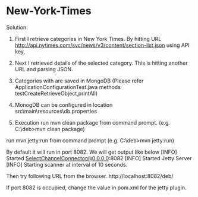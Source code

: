 # New-York-Times

Solution:
1. First I retrieve categories in New York Times. By hitting URL http://api.nytimes.com/svc/news/v3/content/section-list.json using API key,

2. Next I retrieved details of the selected category. This is hitting another URL and parsing JSON.

3. Categories with are saved in MongoDB (Please refer ApplicationConfigurationTest.java methods testCreateRetrieveObject,printAll)

4. MonogDB can be configured in location  src\main\resources\db.properties

5. Execution
run mvn clean package from command prompt. (e.g. C:\deb>mvn clean package)

run mvn jetty:run from command prompt (e.g. C:\deb>mvn jetty:run)

By default it will run in port 8082. We will get output like below
[INFO] Started SelectChannelConnector@0.0.0.0:8082
[INFO] Started Jetty Server
[INFO] Starting scanner at interval of 10 seconds.

Then try following URL from the browser.
http://localhost:8082/deb/

If port 8082 is occupied, change the value in pom.xml for the jetty plugin.
